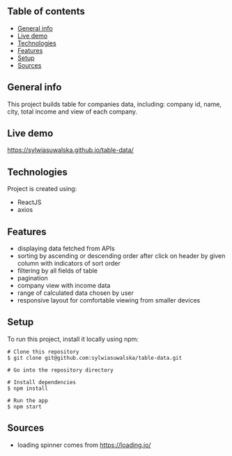 ## Table of contents
* [General info](#general-info)
* [Live demo](#live-demo)
* [Technologies](#technologies)
* [Features](#features)
* [Setup](#setup)
* [Sources](#sources)

## General info
This project builds table for companies data, including: company id, name, city, total income and view of each company.

## Live demo 
https://sylwiasuwalska.github.io/table-data/


## Technologies
Project is created using:
* ReactJS
* axios


## Features
* displaying data fetched from APIs
* sorting by ascending or descending order after click on header by given column with indicators of sort order
* filtering by all fields of table
* pagination
* company view with income data
* range of calculated data chosen by user
* responsive layout for comfortable viewing from smaller devices

	
## Setup
To run this project, install it locally using npm:

```
# Clone this repository
$ git clone git@github.com:sylwiasuwalska/table-data.git

# Go into the repository directory

# Install dependencies
$ npm install

# Run the app
$ npm start
```

## Sources
* loading spinner comes from https://loading.io/

